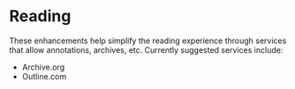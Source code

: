 # Reading

These enhancements help simplify the reading experience through services that allow annotations, archives, etc. Currently suggested services include:

- Archive.org
- Outline.com